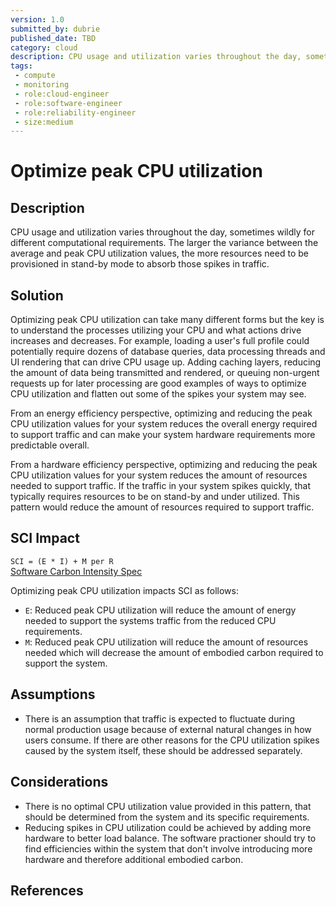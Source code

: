 ```yaml
---
version: 1.0
submitted_by: dubrie
published_date: TBD
category: cloud
description: CPU usage and utilization varies throughout the day, sometimes wildly for different computational requirements. The larger the variance between the average and peak CPU utilization values, the more resources need to be provisioned in stand-by mode to absorb those spikes in traffic. 
tags: 
 - compute
 - monitoring
 - role:cloud-engineer
 - role:software-engineer
 - role:reliability-engineer
 - size:medium
---
```


# Optimize peak CPU utilization

## Description

CPU usage and utilization varies throughout the day, sometimes wildly for different computational requirements. The larger the variance between the average and peak CPU utilization values, the more resources need to be provisioned in stand-by mode to absorb those spikes in traffic. 

## Solution

Optimizing peak CPU utilization can take many different forms but the key is to understand the processes utilizing your CPU and what actions drive increases and decreases. For example, loading a user's full profile could potentially require dozens of database queries, data processing threads and UI rendering that can drive CPU usage up. Adding caching layers, reducing the amount of data being transmitted and rendered, or queuing non-urgent requests up for later processing are good examples of ways to optimize CPU utilization and flatten out some of the spikes your system may see.  

From an energy efficiency perspective, optimizing and reducing the peak CPU utilization values for your system reduces the overall energy required to support traffic and can make your system hardware requirements more predictable overall. 

From a hardware efficiency perspective, optimizing and reducing the peak CPU utilization values for your system reduces the amount of resources needed to support traffic. If the traffic in your system spikes quickly, that typically requires resources to be on stand-by and under utilized. This pattern would reduce the amount of resources required to support traffic. 

## SCI Impact

`SCI = (E * I) + M per R`  
[Software Carbon Intensity Spec](https://grnsft.org/sci)

Optimizing peak CPU utilization impacts SCI as follows:

- `E`: Reduced peak CPU utilization will reduce the amount of energy needed to support the systems traffic from the reduced CPU requirements.
- `M`: Reduced peak CPU utilization will reduce the amount of resources needed which will decrease the amount of embodied carbon required to support the system.

## Assumptions
- There is an assumption that traffic is expected to fluctuate during normal production usage because of external natural changes in how users consume. If there are other reasons for the CPU utilization spikes caused by the system itself, these should be addressed separately. 

## Considerations
- There is no optimal CPU utilization value provided in this pattern, that should be determined from the system and its specific requirements.
- Reducing spikes in CPU utilization could be achieved by adding more hardware to better load balance. The software practioner should try to find efficiencies within the system that don't involve introducing more hardware and therefore additional embodied carbon.
 
## References

